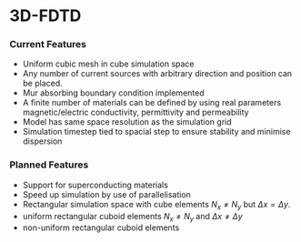 # 3D-FDTD

### Current Features
- Uniform cubic mesh in cube simulation space
- Any number of current sources with arbitrary direction and position can be placed. 
- Mur absorbing boundary condition implemented
- A finite number of materials can be defined by using real parameters magnetic/electric conductivity, permittivity and permeability
- Model has same space resolution as the simulation grid
- Simulation timestep tied to spacial step to ensure stability and minimise dispersion

### Planned Features
- Support for superconducting materials
- Speed up simulation by use of parallelisation
- Rectangular simulation space with cube elements $N_x \neq N_y$ but $\Delta x = \Delta y$.
- uniform rectangular cuboid elements $N_x \neq N_y$ and $\Delta x \neq \Delta y$
- non-uniform rectangular cuboid elements
